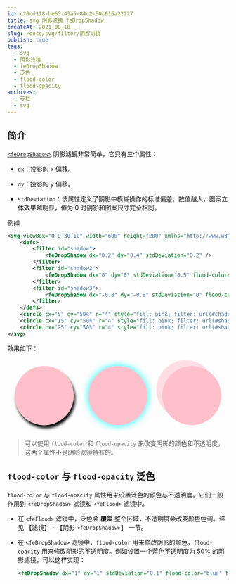 ```yaml
---
id: c20cd118-be65-43a5-84c2-50c016a22227
title: svg 阴影滤镜 feDropShadow
createAt: 2021-08-18
slug: /docs/svg/filter/阴影滤镜
publish: true
tags:
  - svg
  - 阴影滤镜
  - feDropShadow
  - 泛色
  - flood-color
  - flood-opacity
archives:
  - 专栏
  - svg
---
```


## 简介

[`<feDropShadow>`](https://developer.mozilla.org/en-US/docs/Web/SVG/Element/feDropShadow) 阴影滤镜非常简单，它只有三个属性：

- `dx`：投影的 x 偏移。

- `dy`：投影的 y 偏移。

- `stdDeviation`：该属性定义了阴影中模糊操作的标准偏差。数值越大，图案立体效果越明显，值为 0 时阴影和图案尺寸完全相同。

例如

```xml
<svg viewBox="0 0 30 10" width="600" height="200" xmlns="http://www.w3.org/2000/svg">
	<defs>
		<filter id="shadow">
			<feDropShadow dx="0.2" dy="0.4" stdDeviation="0.2" />
		</filter>
		<filter id="shadow2">
			<feDropShadow dx="0" dy="0" stdDeviation="0.5" flood-color="cyan" />
		</filter>
		<filter id="shadow3">
			<feDropShadow dx="-0.8" dy="-0.8" stdDeviation="0" flood-color="pink" flood-opacity="0.5" />
		</filter>
	</defs>
	<circle cx="5" cy="50%" r="4" style="fill: pink; filter: url(#shadow)" />
	<circle cx="15" cy="50%" r="4" style="fill: pink; filter: url(#shadow2)" />
	<circle cx="25" cy="50%" r="4" style="fill: pink; filter: url(#shadow3)" />
</svg>
```

效果如下：

<svg viewBox="0 0 30 10" width="600" height="200" xmlns="http://www.w3.org/2000/svg">
	<defs>
		<filter id="shadow">
			<feDropShadow dx="0.2" dy="0.4" stdDeviation="0.2" />
		</filter>
		<filter id="shadow2">
			<feDropShadow dx="0" dy="0" stdDeviation="0.5" flood-color="cyan" />
		</filter>
		<filter id="shadow3">
			<feDropShadow dx="-0.8" dy="-0.8" stdDeviation="0" flood-color="pink" flood-opacity="0.5" />
		</filter>
	</defs>
	<circle cx="5" cy="50%" r="4" style="fill: pink; filter: url(#shadow)" />
	<circle cx="15" cy="50%" r="4" style="fill: pink; filter: url(#shadow2)" />
	<circle cx="25" cy="50%" r="4" style="fill: pink; filter: url(#shadow3)" />
</svg>

> 可以使用 `flood-color` 和 `flood-opacity` 来改变阴影的颜色和不透明度，这两个属性不是阴影滤镜特有的。

## `flood-color` 与 `flood-opacity` 泛色

`flood-color` 与 `flood-opacity` 属性用来设置泛色的颜色与不透明度。它们一般作用到 `<feDropShadow>` 滤镜和 `<feFlood>` 滤镜中。

- 在 `<feFlood>` 滤镜中，泛色会 **覆盖** 整个区域，不透明度会改变颜色色调。详见 【滤镜】 - 【阴影 `<feDropShadow>`】 一节。

- 在 `<feDropShadow>` 滤镜中，`flood-color` 用来修改阴影的颜色，`flood-opacity` 用来修改阴影的不透明度。例如设置一个蓝色不透明度为 50% 的阴影滤镜，可以这样实现：

  ```xml
  <feDropShadow dx="1" dy="1" stdDeviation="0.1" flood-color="blue" flood-opacity="0.5" />
  ```
